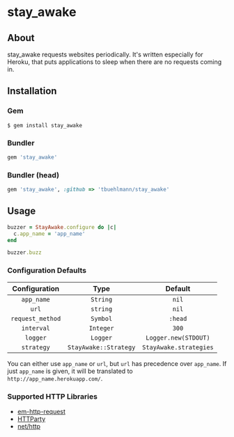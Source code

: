 # stay_awake

## About
stay_awake requests websites periodically. It's written especially for Heroku, that puts applications to sleep when there are no requests coming in.

## Installation
### Gem
    $ gem install stay_awake
### Bundler
```ruby
gem 'stay_awake'
```
### Bundler (head)
```ruby
gem 'stay_awake', :github => 'tbuehlmann/stay_awake'
```

## Usage
```ruby
buzzer = StayAwake.configure do |c|
  c.app_name = 'app_name'
end

buzzer.buzz
```

### Configuration Defaults
| Configuration | Type | Default |
|:-:|:-:|:-:|
| `app_name` | `String` | `nil` |
| `url` | `string` | `nil`|
| `request_method` | `Symbol` | `:head` |
| `interval` | `Integer` | `300` |
| `logger` | `Logger` | `Logger.new(STDOUT)` |
| `strategy` | `StayAwake::Strategy` | `StayAwake.strategies` |

You can either use `app_name` or `url`, but `url` has precedence over `app_name`. If just `app_name` is given, it will be translated to `http://app_name.herokuapp.com/`.

### Supported HTTP Libraries
- [em-http-request](https://github.com/igrigorik/em-http-request "em-http-request")
- [HTTParty](https://github.com/jnunemaker/httparty "HTTParty")
- [net/http](http://www.ruby-doc.org/stdlib-1.9.3/libdoc/net/http/rdoc/index.html "net/http")
